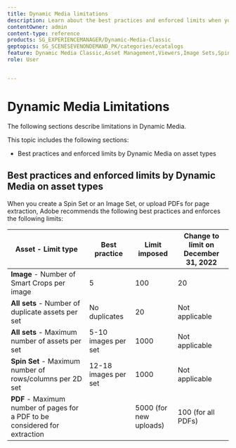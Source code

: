 ```yaml
---
title: Dynamic Media limitations
description: Learn about the best practices and enforced limits when you create an Image Set or a Spin Set, or upload a PDF. Also learn about unsupported web browser and operating system combinations for Dynamic Media Viewers. 
contentOwner: admin
content-type: reference
products: SG_EXPERIENCEMANAGER/Dynamic-Media-Classic
geptopics: SG_SCENESEVENONDEMAND_PK/categories/ecatalogs
feature: Dynamic Media Classic,Asset Management,Viewers,Image Sets,Spin Sets,eCatalog
role: User


---
```

# Dynamic Media Limitations

The following sections describe limitations in Dynamic Media.

This topic includes the following sections: 

* Best practices and enforced limits by Dynamic Media on asset types
<!-- * Unsupported web browser and operating system combinations for Dynamic Media Viewers -->

## Best practices and enforced limits by Dynamic Media on asset types

When you create a Spin Set or an Image Set, or upload PDFs for page extraction, Adobe recommends the following best practices and enforces the following limits:

| Asset - Limit type | Best practice | Limit imposed | Change to limit on December 31, 2022 |
| --- | --- | --- | --- |
| **Image** - Number of Smart Crops per image | 5 | 100 | 20 |
| **All sets** - Number of duplicate assets per set | No duplicates | 20 | Not applicable |
| **All sets** - Maximum number of assets per set | 5-10 images per set  | 1000 | Not applicable |
| **Spin Set** - Maximum number of rows/columns per 2D set | 12-18 images per set | 1000 | Not applicable |
| **PDF** - Maximum number of pages for a PDF to be considered for extraction || 5000 (for new uploads) | 100 (for all PDFs) |

<!-- NO PDF UPLOAD OPTION IN AEMaaCS | **PDF** - Maximum number of pages for a PDF to be considered for extraction |  | 5000 (for new uploads) | 100 | -->
<!-- See also [Dynamic Media limitations](/help/assets/limitations.md). -->



<!-- ## Unsupported web browser and operating system combinations for Dynamic Media Viewers

Dynamic Media Viewers do not support following combinations of web browser and operating system.

* Internet Explorer 11 + Windows 7
* Internet Explorer 11 + Windows 8.1
* Internet Explorer 11 + Windows Phone 8.1
* Internet Explorer 11 + Windows Phone 8.1 Update
* Safari 6 + iOS 6.0.1
* Safari 7 + iOS 7.1
* Safari 7 + macOS X 10.9 Mavericks
* Safari 8 + iOS 8.4
* Safari 8 + macOS X 10.10 Yosemite -->